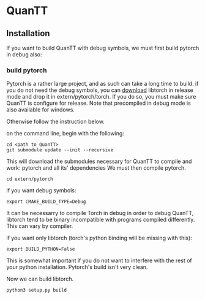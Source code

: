 # QuanTT

## Installation

If you want to build QuanTT with debug symbols, we must first build pytorch in debug also:

### build pytorch
Pytorch is a rather large project, and as such can take a long time to build.
if you do not need the debug symbols, you can [download](https://pytorch.org/get-started/locally/) libtorch in release mode and drop it in extern/pytorch/torch.
If you do so, you must make sure QuanTT is configure for release. 
Note that precompiled in debug mode is also available for windows.

Otherwise follow the instruction below.

on the command line, begin with the following:

	cd <path to QuanTT>
	git submodule update --init --recursive

This will download the submodules necessary for QuanTT to compile and work: pytorch and all its' dependencies
We must then compile pytorch.


	cd extern/pytorch

if you want debug symbols:

	export CMAKE_BUILD_TYPE=Debug

It can be necessarry to compile Torch in debug in order to debug QuanTT, libtorch tend to be binary incompatible with programs compiled differently.
This can vary by compiler.

if you want only libtorch (torch's python binding will be missing with this):

	export BUILD_PYTHON=False

This is somewhat important if you do not want to interfere with the rest of your python installation. Pytorch's build isn't very clean.

Now we can build libtorch.

	python3 setup.py build 